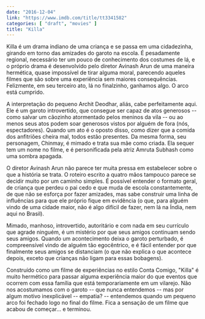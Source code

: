 ```yaml
---
date: "2016-12-04"
link: "https://www.imdb.com/title/tt3341582"
categories: [ "draft", "movies" ]
title: "Killa"
---
```

Killa é um drama indiano de uma criança e se passa em uma cidadezinha, girando em torno das amizades do garoto na escola. É pesadamente regional, necessário ter um pouco de conhecimento dos costumes de lá, e o próprio drama é desenvolvido pelo diretor Avinash Arun de uma maneira hermética, quase impossível de tirar alguma moral, parecendo aqueles filmes que são sobre uma experiência sem maiores consequências. Felizmente, em seu terceiro ato, lá no finalzinho, ganhamos algo. O arco está cumprido.

A interpretação do pequeno Archit Deodhar, aliás, cabe perfeitamente aqui. Ele é um garoto introvertido, que consegue ser capaz de atos generosos -- como salvar um cãozinho atormentado pelos meninos da vila -- ou ao menos seus atos podem soar generosos vistos por alguém de fora (nós, espectadores). Quando um ato é o oposto disso, como dizer que a comida dos anfitriões cheira mal, todos estão presentes. Da mesma forma, seu personagem, Chinmay, é mimado e trata sua mãe como criada. Ela sequer tem um nome no filme, e é personificada pela atriz Amruta Subhash como uma sombra apagada.

O diretor Avinash Arun não parece ter muita pressa em estabelecer sobre o que a história se trata. O roteiro escrito a quatro mãos tampouco parece se decidir muito por um caminho simples. É possível entender o formato geral, de criança que perdeu o pai cedo e que muda de escola constantemente, de que não se esforça por fazer amizades, mas sabe construir uma linha de influências para que ele próprio fique em evidência (o que, para alguém vindo de uma cidade maior, não é algo difícil de fazer, nem lá na Índia, nem aqui no Brasil).

Mimado, manhoso, introvertido, autoritário e com nada em seu currículo que agrade ninguém, é um mistério por que seus amigos continuam sendo seus amigos. Quando um acontecimento deixa o garoto perturbado, é compreensível vindo de alguém tão egocêntrico, e é fácil entender por que finalmente seus amigos se distanciam (o que não explica o que acontece depois, exceto que crianças não ligam para essas bobagens).

Construído como um filme de experiências no estilo Conta Comigo, "Killa" é muito hermético para passar alguma experiência maior do que eventos que ocorrem com essa família que está temporariamente em um vilarejo. Não nos acostumamos com o garoto -- que nunca entendemos -- mas por algum motivo inexplicável -- empatia? -- entendemos quando um pequeno arco foi fechado logo no final do filme. Fica a sensação de um filme que acabou de começar... e terminou.
